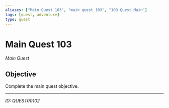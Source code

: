 ```yaml
---
aliases: ["Main Quest 103", "main quest 103", "103 Quest Main"]
tags: [quest, adventure]
type: quest
---
```


# Main Quest 103

*Main Quest*

## Objective
Complete the main quest objective.

---
*ID: QUEST00102*